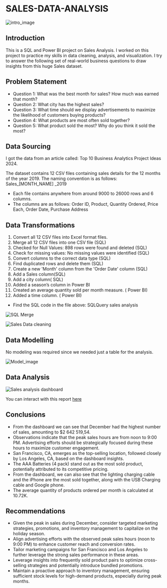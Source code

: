 # SALES-DATA-ANALYSIS
![intro_image](https://github.com/EsabellB15/SALES-DATA-ANALYSIS/assets/123163220/6f2e6703-fe6b-4ec9-9333-b5d11553faad)

## Introduction
This is a SQL and Power BI project on Sales Analysis.  I worked on this project to practice my skills in data cleaning, analysis, and visualization. I try to answer the following set of real-world business questions to draw insights from this huge Sales dataset. 

## Problem Statement 
- Question 1: What was the best month for sales? How much was earned that month?
-	Question 2: What city has the highest sales?
-	Question 3: What time should we display advertisements to maximize the likelihood of customers buying products?
-	Question 4: What products are most often sold together?
-	Question 5: What product sold the most? Why do you think it sold the most?

## Data Sourcing
I got the data from an article called: Top 10 Business Analytics Project Ideas 2024.

The dataset contains 12 CSV files containing sales details for the 12 months of the year 2019. The naming convention is as follows:  Sales_[MONTH_NAME] _2019
- Each file contains anywhere from around 9000 to 26000 rows and 6 columns.
- The columns are as follows:
Order ID, Product, Quantity Ordered, Price Each, Order Date, Purchase Address

## Data Transformations
1.	Convert all 12 CSV files into Excel format files.
2.	Merge all 12 CSV files into one CSV file (SQL)
3.	Checked for Null Values: 898 rows were found and deleted (SQL)
4.	Check for missing values: No missing values were identified (SQL)
5.	Convert columns to the correct data type (SQL)
6.	Find duplicated rows and delete them (SQL)
7.	Create a new 'Month' column from the 'Order Date' column (SQL)
8.	Add a Sales column(SQL)
9.	Add a city column( SQL)
10.	Added a season’s column in Power BI
11.	Created an average quantity sold per month measure. ( Power BI)
12.	Added a time column. ( Power BI)

- Find the SQL code in the file above: SQLQuery sales analysis
  
![SQL Merge](https://github.com/EsabellB15/SALES-DATA-ANALYSIS/assets/123163220/24bf786a-2636-4a9c-8911-913ecd8963d6)

![Sales Data cleaning ](https://github.com/EsabellB15/SALES-DATA-ANALYSIS/assets/123163220/472779e9-9254-453b-a399-f28eefb14c8c)


## Data Modelling
No modeling was required since we needed just a table for the analysis.

![Model_image](https://github.com/EsabellB15/SALES-DATA-ANALYSIS/assets/123163220/a44e9f67-02a2-4a2a-b05e-f1af91a8a438)

## Data Analysis

![Sales analysis dashboard](https://github.com/EsabellB15/SALES-DATA-ANALYSIS/assets/123163220/b51ec1c1-9647-4e9d-a9be-992ffdea8c54)

You can interact with this report [here]( https://app.powerbi.com/groups/13bfa296-3bf8-4464-86eb-f48267f0fff7/reports/1d101a5a-1272-4d48-931b-c0ca0c9259a3/ReportSection?experience=power-bi)

## Conclusions
-	From the dashboard we can see that December had the highest number of sales, amounting to $2 642 519,54.
-	Observations indicate that the peak sales hours are from noon to 9:00 PM. Advertising efforts should be strategically focused during these hours to maximize customer engagement.
-	San Francisco, CA, emerges as the top-selling location, followed closely by Los Angeles, CA, based on the dashboard insights.
-	The AAA Batteries (4 pack) stand out as the most sold product, potentially attributed to its competitive pricing.
-	From the dashboard, we can also see that the lighting charging cable and the iPhone are the most sold together, along with the USB Charging cable and Google phone.
-	The average quantity of products ordered per month is calculated at 10.72K.

## Recommendations
-	Given the peak in sales during December, consider targeted marketing strategies, promotions, and inventory management to capitalize on the holiday season.
-	Align advertising efforts with the observed peak sales hours (noon to 9:00 PM) to enhance customer reach and conversion rates.
-	Tailor marketing campaigns for San Francisco and Los Angeles to further leverage the strong sales performance in these areas.
-	Leverage insights into frequently sold product pairs to optimize cross-selling strategies and potentially introduce bundled promotions.
-	Maintain a proactive approach to inventory management, ensuring sufficient stock levels for high-demand products, especially during peak months.





